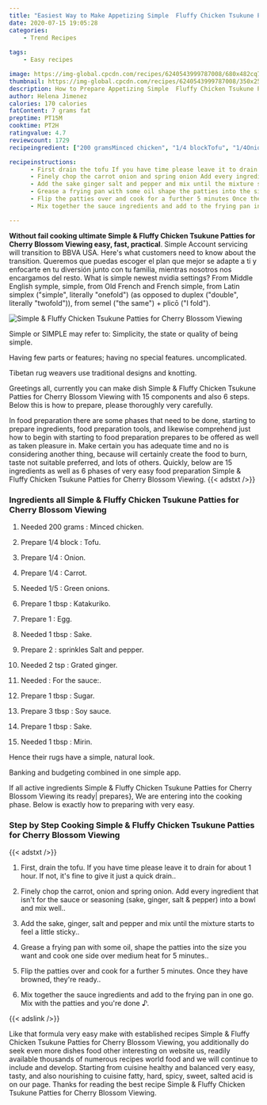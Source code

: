 ```yaml
---
title: "Easiest Way to Make Appetizing Simple  Fluffy Chicken Tsukune Patties for Cherry Blossom Viewing"
date: 2020-07-15 19:05:28
categories:
    - Trend Recipes
    
tags:
    - Easy recipes

image: https://img-global.cpcdn.com/recipes/6240543999787008/680x482cq70/simple-fluffy-chicken-tsukune-patties-for-cherry-blossom-viewing-recipe-main-photo.jpg
thumbnail: https://img-global.cpcdn.com/recipes/6240543999787008/350x250cq70/simple-fluffy-chicken-tsukune-patties-for-cherry-blossom-viewing-recipe-main-photo.jpg
description: How to Prepare Appetizing Simple  Fluffy Chicken Tsukune Patties for Cherry Blossom Viewing with 15 ingredients and 6 stages of easy cooking.
author: Helena Jimenez
calories: 170 calories
fatContent: 7 grams fat
preptime: PT15M
cooktime: PT2H
ratingvalue: 4.7
reviewcount: 1729
recipeingredient: ["200 gramsMinced chicken", "1/4 blockTofu", "1/4Onion", "1/4Carrot", "1/5Green onions", "1 tbspKatakuriko", "1Egg", "1 tbspSake", "2sprinkles Salt and pepper", "2 tspGrated ginger", "For the sauce", "1 tbspSugar", "3 tbspSoy sauce", "1 tbspSake", "1 tbspMirin"]

recipeinstructions: 
      - First drain the tofu If you have time please leave it to drain for about 1 hour If not its fine to give it just a quick drain 
      - Finely chop the carrot onion and spring onion Add every ingredient that isnt for the sauce or seasoning sake ginger salt  pepper into a bowl and mix well 
      - Add the sake ginger salt and pepper and mix until the mixture starts to feel a little sticky 
      - Grease a frying pan with some oil shape the patties into the size you want and cook one side over medium heat for 5 minutes 
      - Flip the patties over and cook for a further 5 minutes Once they have browned theyre ready 
      - Mix together the sauce ingredients and add to the frying pan in one go Mix with the patties and youre done 

---
```




**Without fail cooking ultimate Simple &amp; Fluffy Chicken Tsukune Patties for Cherry Blossom Viewing easy, fast, practical**. Simple Account servicing will transition to BBVA USA. Here&#39;s what customers need to know about the transition. Queremos que puedas escoger el plan que mejor se adapte a ti y enfocarte en tu diversión junto con tu familia, mientras nosotros nos encargamos del resto. What is simple newest nvidia settings? From Middle English symple, simple, from Old French and French simple, from Latin simplex (&#34;simple&#34;, literally &#34;onefold&#34;) (as opposed to duplex (&#34;double&#34;, literally &#34;twofold&#34;)), from semel (&#34;the same&#34;) + plicō (&#34;I fold&#34;).


![Simple &amp; Fluffy Chicken Tsukune Patties for Cherry Blossom Viewing](https://img-global.cpcdn.com/recipes/6240543999787008/680x482cq70/simple-fluffy-chicken-tsukune-patties-for-cherry-blossom-viewing-recipe-main-photo.jpg "Simple &amp; Fluffy Chicken Tsukune Patties for Cherry Blossom Viewing")



Simple or SIMPLE may refer to: Simplicity, the state or quality of being simple.

Having few parts or features; having no special features. uncomplicated.

Tibetan rug weavers use traditional designs and knotting.


Greetings all, currently you can make dish Simple &amp; Fluffy Chicken Tsukune Patties for Cherry Blossom Viewing with 15 components and also 6 steps. Below this is how to prepare, please thoroughly very carefully.

In food preparation there are some phases that need to be done, starting to prepare ingredients, food preparation tools, and likewise comprehend just how to begin with starting to food preparation prepares to be offered as well as taken pleasure in. Make certain you has adequate time and no is considering another thing, because will certainly create the food to burn, taste not suitable preferred, and lots of others. Quickly, below are 15 ingredients as well as 6 phases of very easy food preparation Simple &amp; Fluffy Chicken Tsukune Patties for Cherry Blossom Viewing.
{{< adstxt />}}

### Ingredients all Simple &amp; Fluffy Chicken Tsukune Patties for Cherry Blossom Viewing


1. Needed 200 grams : Minced chicken.

1. Prepare 1/4 block : Tofu.

1. Prepare 1/4 : Onion.

1. Prepare 1/4 : Carrot.

1. Needed 1/5 : Green onions.

1. Prepare 1 tbsp : Katakuriko.

1. Prepare 1 : Egg.

1. Needed 1 tbsp : Sake.

1. Prepare 2 : sprinkles Salt and pepper.

1. Needed 2 tsp : Grated ginger.

1. Needed  : For the sauce:.

1. Prepare 1 tbsp : Sugar.

1. Prepare 3 tbsp : Soy sauce.

1. Prepare 1 tbsp : Sake.

1. Needed 1 tbsp : Mirin.


Hence their rugs have a simple, natural look.

Banking and budgeting combined in one simple app.


If all active ingredients Simple &amp; Fluffy Chicken Tsukune Patties for Cherry Blossom Viewing its ready| prepares}, We are entering into the cooking phase. Below is exactly how to preparing with very easy.

### Step by Step Cooking Simple &amp; Fluffy Chicken Tsukune Patties for Cherry Blossom Viewing

{{< adstxt />}}


1. First, drain the tofu. If you have time please leave it to drain for about 1 hour. If not, it&#39;s fine to give it just a quick drain..



1. Finely chop the carrot, onion and spring onion. Add every ingredient that isn&#39;t for the sauce or seasoning (sake, ginger, salt &amp; pepper) into a bowl and mix well..



1. Add the sake, ginger, salt and pepper and mix until the mixture starts to feel a little sticky..



1. Grease a frying pan with some oil, shape the patties into the size you want and cook one side over medium heat for 5 minutes..



1. Flip the patties over and cook for a further 5 minutes. Once they have browned, they&#39;re ready..



1. Mix together the sauce ingredients and add to the frying pan in one go. Mix with the patties and you&#39;re done ♪.





{{< adslink />}}

Like that formula very easy make with established recipes Simple &amp; Fluffy Chicken Tsukune Patties for Cherry Blossom Viewing, you additionally do seek even more dishes food other interesting on website us, readily available thousands of numerous recipes world food and we will continue to include and develop. Starting from cuisine healthy and balanced very easy, tasty, and also nourishing to cuisine fatty, hard, spicy, sweet, salted acid is on our page. Thanks for reading the best recipe Simple &amp; Fluffy Chicken Tsukune Patties for Cherry Blossom Viewing.
